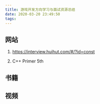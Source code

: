 ```yaml
---
title: 游戏开发方向学习与面试资源总结
date: 2020-03-20 23:49:50
tags:
---
```


## 网站

1. <https://interview.huihut.com/#/?id=const>

2. C++ Primer 5th

## 书籍

## 视频
